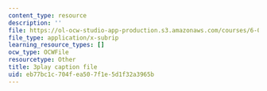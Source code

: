 ```yaml
---
content_type: resource
description: ''
file: https://ol-ocw-studio-app-production.s3.amazonaws.com/courses/6-042j-mathematics-for-computer-science-spring-2015/eb77bc1c704fea507f1e5d1f32a3965b_TIpnudrzvgg.srt
file_type: application/x-subrip
learning_resource_types: []
ocw_type: OCWFile
resourcetype: Other
title: 3play caption file
uid: eb77bc1c-704f-ea50-7f1e-5d1f32a3965b
---
```

